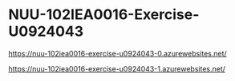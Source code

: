 # NUU-102IEA0016-Exercise-U0924043

https://nuu-102iea0016-exercise-u0924043-0.azurewebsites.net/

https://nuu-102iea0016-exercise-u0924043-1.azurewebsites.net/

